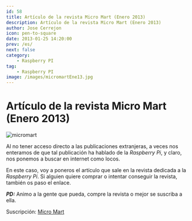 ```yaml
---
id: 58
title: Artículo de la revista Micro Mart (Enero 2013)
description: Artículo de la revista Micro Mart (Enero 2013)
author: Jose Cerrejon
icon: pen-to-square
date: 2013-01-25 14:20:00
prev: /es/
next: false
category:
    - Raspberry PI
tag:
    - Raspberry PI
image: /images/micromartEne13.jpg
---
```


# Artículo de la revista Micro Mart (Enero 2013)

![micromart](/images/micromartEne13.jpg)

Al no tener acceso directo a las publicaciones extranjeras, a veces nos enteramos de que tal publicación ha hablado de la _Raspberry Pi_, y claro, nos ponemos a buscar en internet como locos.

En este caso, voy a poneros el artículo que sale en la revista dedicada a la _Raspberry Pi_. Si alguien quiere comprar o intentar conseguir la revista, también os paso el enlace.

**_PD:_** Animo a la gente que pueda, compre la revista o mejor se suscriba a ella.

Suscripción: [Micro Mart](https://subscribe.micromart.co.uk/)

